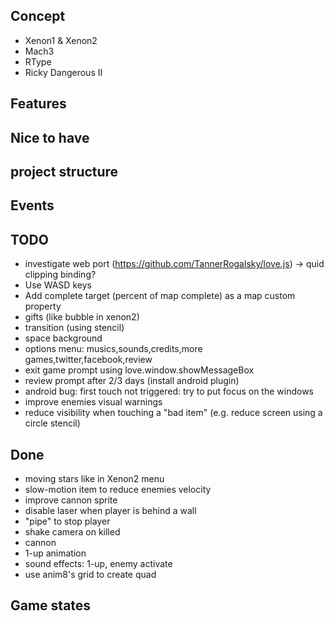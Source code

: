 ## Concept

* Xenon1 & Xenon2
* Mach3
* RType
* Ricky Dangerous II

## Features

## Nice to have

## project structure

## Events

## TODO

* investigate web port (https://github.com/TannerRogalsky/love.js) -> quid clipping binding?
* Use WASD keys
* Add complete target (percent of map complete) as a map custom property
* gifts (like bubble in xenon2)
* transition (using stencil)
* space background
* options menu: musics,sounds,credits,more games,twitter,facebook,review
* exit game prompt using love.window.showMessageBox
* review prompt after 2/3 days (install android plugin)
* android bug: first touch not triggered: try to put focus on the windows
* improve enemies visual warnings
* reduce visibility when touching a "bad item" (e.g. reduce screen using a circle stencil)

## Done
* moving stars like in Xenon2 menu
* slow-motion item to reduce enemies velocity
* improve cannon sprite
* disable laser when player is behind a wall
* "pipe" to stop player
* shake camera on killed
* cannon
* 1-up animation
* sound effects: 1-up, enemy activate
* use anim8's grid to create quad

## Game states
